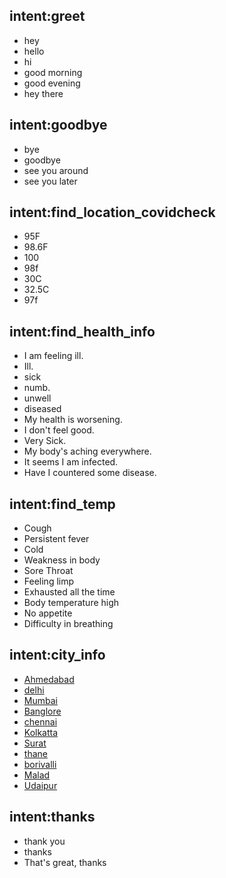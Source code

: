 ## intent:greet
- hey
- hello
- hi
- good morning
- good evening
- hey there

## intent:goodbye
- bye
- goodbye
- see you around
- see you later

## intent:find_location_covidcheck
- 95F
- 98.6F
- 100
- 98f
- 30C
- 32.5C
- 97f

## intent:find_health_info
- I am feeling ill.
- Ill.
- sick
- numb.
- unwell
- diseased
- My health is worsening.
- I don't feel good.
- Very Sick.
- My body's aching everywhere.
- It seems I am infected.
- Have I countered some disease.

## intent:find_temp
- Cough
- Persistent fever
- Cold
- Weakness in body
- Sore Throat
- Feeling limp
- Exhausted all the time
- Body temperature high
- No appetite
- Difficulty in breathing

## intent:city_info
- [Ahmedabad](city)
- [delhi](city)
- [Mumbai](city)
- [Banglore](city)
- [chennai](city)
- [Kolkatta](city)
- [Surat](city)
- [thane](city)
- [borivalli](city)
- [Malad](city)
- [Udaipur](city)

## intent:thanks
- thank you
- thanks
- That's great, thanks

